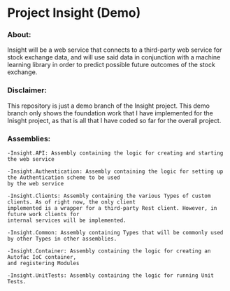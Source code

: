# Project Insight (Demo)

### About:
Insight will be a web service that connects to a third-party web service for stock exchange data, 
and will use said data in conjunction with a machine learning library in order to predict possible future outcomes of the stock exchange.

### Disclaimer:
This repository is just a demo branch of the Insight project. This demo branch only shows the foundation work that I have implemented for the Inisght project,
as that is all that I have coded so far for the overall project.

### Assemblies:
    -Insight.API: Assembly containing the logic for creating and starting the web service

    -Insight.Authentication: Assembly containing the logic for setting up the Authentication scheme to be used 
    by the web service

    -Insight.Clients: Assembly containing the various Types of custom clients. As of right now, the only client 
    implemented is a wrapper for a third-party Rest client. However, in future work clients for
    internal services will be implemented.

    -Insight.Common: Assembly containing Types that will be commonly used by other Types in other assemblies.

    -Insight.Container: Assembly containing the logic for creating an Autofac IoC container,
    and registering Modules

    -Insight.UnitTests: Assembly containing the logic for running Unit Tests.
